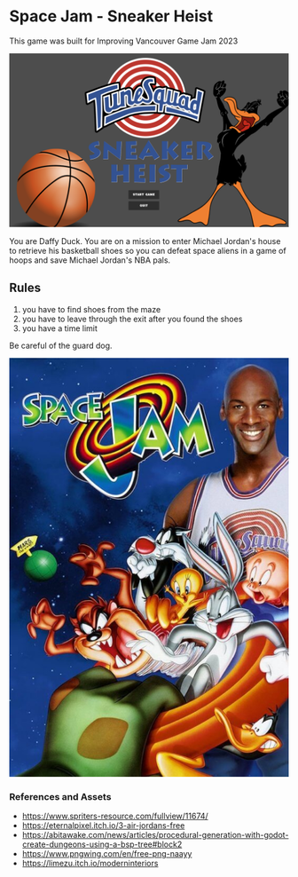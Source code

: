 # Space Jam - Sneaker Heist
This game was built for Improving Vancouver Game Jam 2023

![Game Screenshot](image.png)

You are Daffy Duck. You are on a mission to enter Michael Jordan's house to retrieve his basketball shoes so you can defeat space aliens in a game of hoops and save Michael Jordan's NBA pals.

## Rules
1. you have to find shoes from the maze
2. you have to leave through the exit after you found the shoes
3. you have a time limit

Be careful of the guard dog.

![image](Space-Jam-534x800.jpg)

### References and Assets
- https://www.spriters-resource.com/fullview/11674/
- https://eternalpixel.itch.io/3-air-jordans-free
- https://abitawake.com/news/articles/procedural-generation-with-godot-create-dungeons-using-a-bsp-tree#block2
- https://www.pngwing.com/en/free-png-naayy
- https://limezu.itch.io/moderninteriors